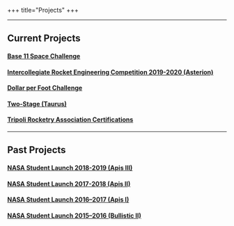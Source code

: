 +++
title="Projects"
+++

---

## Current Projects

#### [Base 11 Space Challenge](@/projects/base11.md)

#### [Intercollegiate Rocket Engineering Competition 2019-2020 (Asterion)](@/projects/irec.md)

#### [Dollar per Foot Challenge](@/projects/dollar-per-foot.md)

#### [Two-Stage (Taurus)](@/projects/twostage.md)

#### [Tripoli Rocketry Association Certifications](@/projects/tripolicerts.md)

---

## Past Projects

#### [NASA Student Launch 2018-2019 (Apis III)](@/projects/apis-iii.md)

#### [NASA Student Launch 2017-2018 (Apis II)](@/projects/apis-ii.md)

#### [NASA Student Launch 2016–2017 (Apis I)](@/projects/apis-i.md)

#### [NASA Student Launch 2015–2016 (Bullistic II)](@/projects/bullistic-ii.md)
